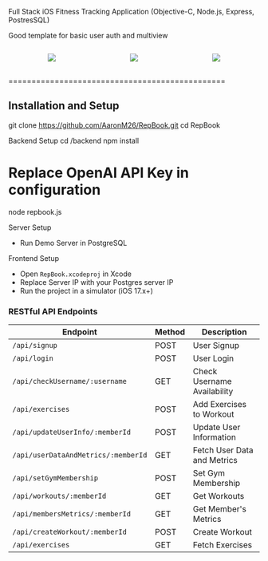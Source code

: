Full Stack iOS Fitness Tracking Application (Objective-C, Node.js, Express, PostresSQL) 

Good template for basic user auth and multiview

<table style="border-collapse: separate; border-spacing: 10px;">
  <tr>
    <td style="text-align: center; vertical-align: top; width: 200px;">
      <img src="https://github.com/user-attachments/assets/5ba9fb6a-a443-4630-a410-58f050833e32"/>
    </td>
    <td style="text-align: center; vertical-align: top; width: 200px;">
      <img src="https://github.com/user-attachments/assets/fd344156-c0f8-4005-a561-59f4ff8404c2"/>
    </td>
    <td style="text-align: center; vertical-align: top; width: 200px;">
      <img src="https://github.com/user-attachments/assets/0aa57b5b-f10f-408f-888f-5286a79993cd"/>
    </td>
  </tr>
</table>



===============================================

Installation and Setup
-----------------------
git clone https://github.com/AaronM26/RepBook.git
cd RepBook

  Backend Setup
cd /backend
npm install
# Replace OpenAI API Key in configuration
node repbook.js

Server Setup
- Run Demo Server in PostgreSQL

Frontend Setup
- Open `RepBook.xcodeproj` in Xcode
- Replace Server IP with your Postgres server IP
- Run the project in a simulator (iOS 17.x+)

### RESTful API Endpoints

| Endpoint                          | Method | Description                  |
|-----------------------------------|--------|------------------------------|
| `/api/signup`                     | POST   | User Signup                  |
| `/api/login`                      | POST   | User Login                   |
| `/api/checkUsername/:username`    | GET    | Check Username Availability  |
| `/api/exercises`                  | POST   | Add Exercises to Workout     |
| `/api/updateUserInfo/:memberId`   | POST   | Update User Information      |
| `/api/userDataAndMetrics/:memberId`| GET   | Fetch User Data and Metrics  |
| `/api/setGymMembership`           | POST   | Set Gym Membership           |
| `/api/workouts/:memberId`         | GET    | Get Workouts                 |
| `/api/membersMetrics/:memberId`   | GET    | Get Member's Metrics         |
| `/api/createWorkout/:memberId`    | POST   | Create Workout               |
| `/api/exercises`                  | GET    | Fetch Exercises              |

